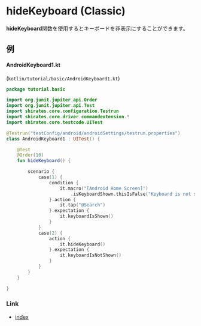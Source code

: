 # hideKeyboard (Classic)

**hideKeyboard**関数を使用するとキーボードを非表示にすることができます。

## 例

#### AndroidKeyboard1.kt

(`kotlin/tutorial/basic/AndroidKeyboard1.kt`)

```kotlin
package tutorial.basic

import org.junit.jupiter.api.Order
import org.junit.jupiter.api.Test
import shirates.core.configuration.Testrun
import shirates.core.driver.commandextension.*
import shirates.core.testcode.UITest

@Testrun("testConfig/android/androidSettings/testrun.properties")
class AndroidKeyboard1 : UITest() {

    @Test
    @Order(10)
    fun hideKeyboard() {

        scenario {
            case(1) {
                condition {
                    it.macro("[Android Home Screen]")
                        .isKeyboardShown.thisIsFalse("Keyboard is not shown")
                }.action {
                    it.tap("@Search")
                }.expectation {
                    it.keyboardIsShown()
                }
            }
            case(2) {
                action {
                    it.hideKeyboard()
                }.expectation {
                    it.keyboardIsNotShown()
                }
            }
        }
    }

}
```

####          

### Link

- [index](../../../index_ja.md)
